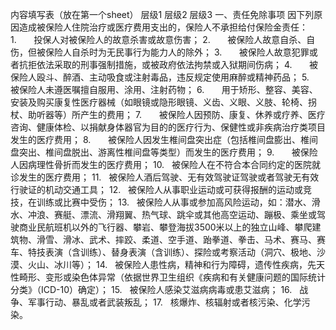 内容填写表（放在第一个sheet）
	层级1	层级2	层级3
	一、责任免除事项
		因下列原因造成被保险人住院治疗或医疗费用支出的，保险人不承担给付保险金责任：	 
			1.       投保人对被保险人的故意杀害或故意伤害；
			2.       被保险人故意自杀、自伤，但被保险人自杀时为无民事行为能力人的除外；
			3.       被保险人故意犯罪或者抗拒依法采取的刑事强制措施，或被政府依法拘禁或入狱期间伤病；
			4.       被保险人殴斗、醉酒、主动吸食或注射毒品，违反规定使用麻醉或精神药品；
			5.       被保险人未遵医嘱擅自服用、涂用、注射药物；
			6.       用于矫形、整容、美容、安装及购买康复性医疗器械（如眼镜或隐形眼镜、义齿、义眼、义肢、轮椅、拐杖、助听器等）所产生的费用；
			7.       被保险人因预防、康复、休养或疗养、医疗咨询、健康体检、以捐献身体器官为目的的医疗行为、保健性或非疾病治疗类项目发生的医疗费用；
			8.       被保险人因发生椎间盘突出症（包括椎间盘膨出、椎间盘突出、椎间盘脱出、游离性椎间盘等类型）而发生的医疗费用；
			9.       被保险人因病理性骨折而发生的医疗费用；
			10.   被保险人在不符合本合同约定的医院就诊发生的医疗费用；
			11.   被保险人酒后驾驶、无有效驾驶证驾驶或者驾驶无有效行驶证的机动交通工具；
			12.   被保险人从事职业运动或可获得报酬的运动或竞技，在训练或比赛中受伤；
			13.   被保险人从事或参加高风险运动，如：潜水、滑水、冲浪、赛艇、漂流、滑翔翼、热气球、跳伞或其他高空运动、蹦极、乘坐或驾驶商业民航班机以外的飞行器、攀岩、攀登海拔3500米以上的独立山峰、攀爬建筑物、滑雪、滑冰、武术、摔跤、柔道、空手道、跆拳道、拳击、马术、赛马、赛车、特技表演（含训练）、替身表演（含训练）、探险或考察活动（洞穴、极地、沙漠、火山、冰川等）；
			14.   被保险人患性病，精神和行为障碍，遗传性疾病，先天性畸形、变形或染色体异常（依据世界卫生组织《疾病和有关健康问题的国际统计分类》（ICD-10）确定）；
			15.   被保险人感染艾滋病病毒或患艾滋病；
			16.   战争、军事行动、暴乱或者武装叛乱；
			17.   核爆炸、核辐射或者核污染、化学污染。


